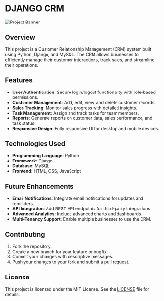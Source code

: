 # DJANGO CRM

![Project Banner](DJANDOCRMMAIN)

## Overview
This project is a Customer Relationship Management (CRM) system built using Python, Django, and MySQL. The CRM allows businesses to efficiently manage their customer interactions, track sales, and streamline their operations.

## Features
- **User Authentication**: Secure login/logout functionality with role-based permissions.
- **Customer Management**: Add, edit, view, and delete customer records.
- **Sales Tracking**: Monitor sales progress with detailed insights.
- **Task Management**: Assign and track tasks for team members.
- **Reports**: Generate reports on customer data, sales performance, and task status.
- **Responsive Design**: Fully responsive UI for desktop and mobile devices.

## Technologies Used
- **Programming Language**: Python
- **Framework**: Django
- **Database**: MySQL
- **Frontend**: HTML, CSS, JavaScript

## Future Enhancements
- **Email Notifications**: Integrate email notifications for updates and reminders.
- **API Integration**: Add REST API endpoints for third-party integrations.
- **Advanced Analytics**: Include advanced charts and dashboards.
- **Multi-Tenancy Support**: Enable multiple businesses to use the CRM.

## Contributing
1. Fork the repository.
2. Create a new branch for your feature or bugfix.
3. Commit your changes with descriptive messages.
4. Push your changes to your fork and submit a pull request.

## License
This project is licensed under the MIT License. See the [LICENSE](LICENSE) file for details.



